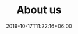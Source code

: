 ---
title: "About us"
date: 2019-10-17T11:22:16+06:00
draft: false
description : "this is a meta description"
---
